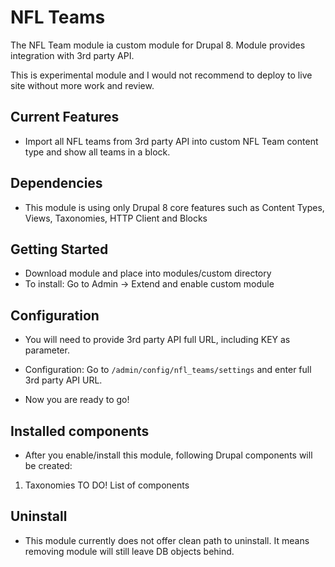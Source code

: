 # NFL Teams
The NFL Team module ia custom module for Drupal 8. Module provides integration with 3rd party API.

This is experimental module and I would not recommend to deploy to live site without more work and review.

## Current Features
- Import all NFL teams from 3rd party API into custom NFL Team content type and show all teams in a block.


## Dependencies
- This module is using only Drupal 8 core features such as Content Types, Views, Taxonomies, HTTP Client and Blocks


## Getting Started
- Download module and place into modules/custom directory
- To install: Go to Admin -> Extend and enable custom module


## Configuration
- You will need to provide 3rd party API full URL, including KEY as parameter.
- Configuration:  Go to `/admin/config/nfl_teams/settings` and enter full 3rd party API URL.

- Now you are ready to go!


## Installed components
- After you enable/install this module, following Drupal components will be created:
1. Taxonomies
TO DO! List of components


## Uninstall
- This module currently does not offer clean path to uninstall.
  It means removing module will still leave DB objects behind.
